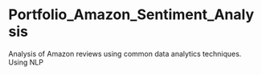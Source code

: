 # Portfolio_Amazon_Sentiment_Analysis
Analysis of Amazon reviews using common data analytics techniques. Using NLP
